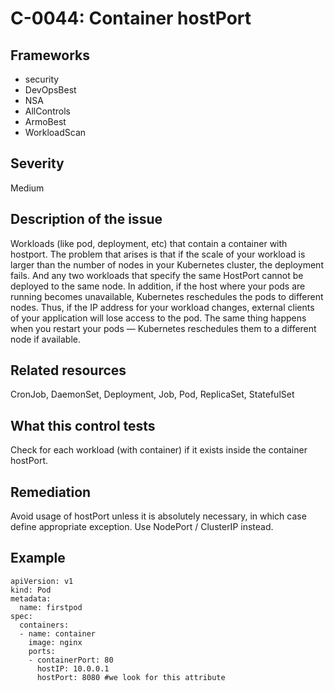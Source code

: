 # C-0044: Container hostPort

## Frameworks
* security
* DevOpsBest
* NSA
* AllControls
* ArmoBest
* WorkloadScan
 
## Severity
Medium

## Description of the issue
Workloads (like pod, deployment, etc) that contain a container with hostport. The problem that arises is that if the scale of your workload is larger than the number of nodes in your Kubernetes cluster, the deployment fails. And any two workloads that specify the same HostPort cannot be deployed to the same node. In addition, if the host where your pods are running becomes unavailable, Kubernetes reschedules the pods to different nodes. Thus, if the IP address for your workload changes, external clients of your application will lose access to the pod. The same thing happens when you restart your pods — Kubernetes reschedules them to a different node if available. 
 
## Related resources
CronJob, DaemonSet, Deployment, Job, Pod, ReplicaSet, StatefulSet
 
## What this control tests 
Check for each workload (with container) if it exists inside the container hostPort.  
 
## Remediation
Avoid usage of hostPort unless it is absolutely necessary, in which case define appropriate exception. Use NodePort / ClusterIP instead.
 
## Example
```
apiVersion: v1
kind: Pod
metadata:
  name: firstpod
spec:
  containers:
  - name: container
    image: nginx
    ports:
    - containerPort: 80
      hostIP: 10.0.0.1
      hostPort: 8080 #we look for this attribute
```
